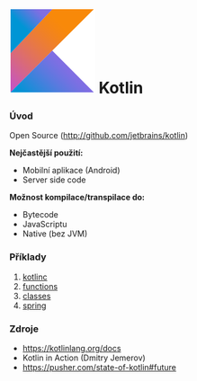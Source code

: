 # ![Kotlin Logo](./img/kotlin-logo.png) Kotlin

### Úvod
Open Source (http://github.com/jetbrains/kotlin)

**Nejčastější použití:**
- Mobilní aplikace (Android)
- Server side code

**Možnost kompilace/transpilace do:**
- Bytecode
- JavaScriptu
- Native (bez JVM)


### Příklady
1. [kotlinc](./src/main/kotlin/cz/csjug/example/a_hello_world/README.md)
1. [functions](./src/main/kotlin/cz/csjug/example/b_functions/)
1. [classes](./src/main/kotlin/cz/csjug/example/c_classes/README.md)
1. [spring](./src/main/kotlin/cz/csjug/example/d_spring/ExampleApplication.kt)

### Zdroje
- https://kotlinlang.org/docs
- Kotlin in Action (Dmitry Jemerov)
- https://pusher.com/state-of-kotlin#future
